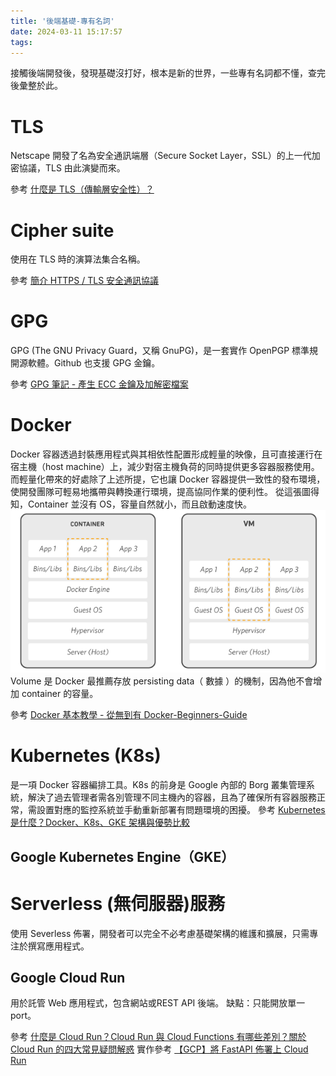 ```yaml
---
title: '後端基礎-專有名詞'
date: 2024-03-11 15:17:57
tags:
---
```

接觸後端開發後，發現基礎沒打好，根本是新的世界，一些專有名詞都不懂，查完後彙整於此。
<!--more-->
# TLS

Netscape 開發了名為安全通訊端層（Secure Socket Layer，SSL）的上一代加密協議，TLS 由此演變而來。

參考 [什麼是 TLS（傳輸層安全性）？](https://www.cloudflare.com/zh-tw/learning/ssl/transport-layer-security-tls/)

# Cipher suite

使用在 TLS 時的演算法集合名稱。

參考 [簡介 HTTPS / TLS 安全通訊協議](https://rickhw.github.io/2021/08/20/ComputerScience/HTTPS-TLS/)

# GPG

GPG (The GNU Privacy Guard，又稱 GnuPG)，是一套實作 OpenPGP 標準規開源軟體。Github 也支援 GPG 金鑰。

參考 [GPG 筆記 - 產生 ECC 金鑰及加解密檔案](https://blog.darkthread.net/blog/gpg-gen-key-n-encrypt/)

# Docker

Docker 容器透過封裝應用程式與其相依性配置形成輕量的映像，且可直接運行在宿主機（host machine）上，減少對宿主機負荷的同時提供更多容器服務使用。而輕量化帶來的好處除了上述所提，它也讓 Docker 容器提供一致性的發布環境，使開發團隊可輕易地攜帶與轉換運行環境，提高協同作業的便利性。
從這張圖得知，Container 並沒有 OS，容量自然就小，而且啟動速度快。
![](/assets/VM_vs_Containers.png)
Volume 是 Docker 最推薦存放 persisting data（ 數據 ）的機制，因為他不會增加 container 的容量。

參考 [Docker 基本教學 - 從無到有 Docker-Beginners-Guide](https://github.com/twtrubiks/docker-tutorial)

# Kubernetes (K8s)

 是一項 Docker 容器編排工具。K8s 的前身是 Google 內部的 Borg 叢集管理系統，解決了過去管理者需各別管理不同主機內的容器，且為了確保所有容器服務正常，需設置對應的監控系統並手動重新部署有問題環境的困擾。
參考 [Kubernetes 是什麼？Docker、K8s、GKE 架構與優勢比較](https://blog.cloud-ace.tw/application-modernization/devops/docker-k8s-gke-intro/)

## Google Kubernetes Engine（GKE）

# Serverless (無伺服器)服務

使用 Severless 佈署，開發者可以完全不必考慮基礎架構的維護和擴展，只需專注於撰寫應用程式。

## Google Cloud Run

用於託管 Web 應用程式，包含網站或REST API 後端。
缺點：只能開放單一port。

參考 [什麼是 Cloud Run？Cloud Run 與 Cloud Functions 有哪些差別？關於 Cloud Run 的四大常見疑問解惑](https://www.microfusion.cloud/news/cloud-run-overview/)
實作參考 [【GCP】將 FastAPI 佈署上 Cloud Run](https://nijialin.com/2023/03/19/gcp-why-need-cloudrun-as-serverless/)